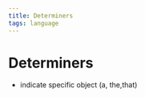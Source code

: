 ```yaml
---
title: Determiners
tags: language
---
```


# Determiners
- indicate specific object (a, the,that)


























































































